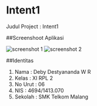 # Intent1

Judul Project : Intent1

##Screenshoot Aplikasi

![screenshot 1](https://cloud.githubusercontent.com/assets/22131289/19219756/56ba6ff4-8e46-11e6-84d2-69770eb54d62.png)
![screenshot 2](https://cloud.githubusercontent.com/assets/22131289/19219757/56bf92ae-8e46-11e6-9df5-5f7f5d3ecf4e.png)

##Identitas

1. Nama : Deby Destyananda W R
2. Kelas : XI RPL 2 
3. No Urut : 06
4. NIS : 4694/1413.070
5. Sekolah : SMK Telkom Malang
